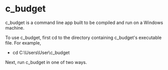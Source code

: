 # c_budget
c_budget is a command line app built to be compiled and run on a Windows machine.

To use c_budget, first cd to the directory containing c_budget's executable file. For example,

- cd C:\Users\User\c_budget

Next, run c_budget in one of two ways.
